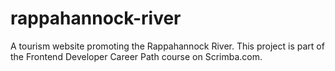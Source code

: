 # rappahannock-river
A tourism website promoting the Rappahannock River. 
This project is part of the Frontend Developer Career Path course on Scrimba.com.
